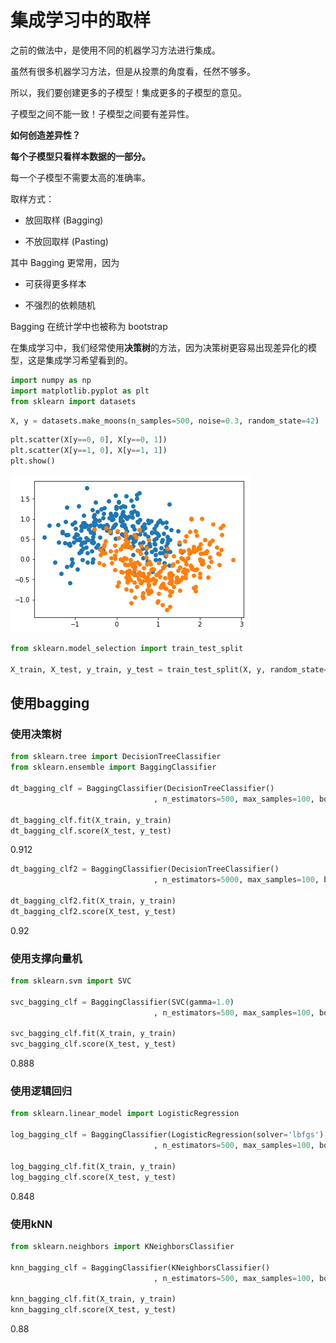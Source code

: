 
# 集成学习中的取样

之前的做法中，是使用不同的机器学习方法进行集成。

虽然有很多机器学习方法，但是从投票的角度看，任然不够多。

所以，我们要创建更多的子模型！集成更多的子模型的意见。

子模型之间不能一致！子模型之间要有差异性。

**如何创造差异性？**

**每个子模型只看样本数据的一部分。**

每一个子模型不需要太高的准确率。

取样方式：

- 放回取样 (Bagging)

- 不放回取样 (Pasting)

其中 Bagging 更常用，因为

- 可获得更多样本

- 不强烈的依赖随机

Bagging 在统计学中也被称为 bootstrap

在集成学习中，我们经常使用**决策树**的方法，因为决策树更容易出现差异化的模型，这是集成学习希望看到的。

```python
import numpy as np
import matplotlib.pyplot as plt
from sklearn import datasets
```

```python
X, y = datasets.make_moons(n_samples=500, noise=0.3, random_state=42)
```

```python
plt.scatter(X[y==0, 0], X[y==0, 1])
plt.scatter(X[y==1, 0], X[y==1, 1])
plt.show()
```

![png](..\assets\img\EnsembleLearning\3_output_3_0.png)

```python
from sklearn.model_selection import train_test_split

X_train, X_test, y_train, y_test = train_test_split(X, y, random_state=42)
```

## 使用bagging

### 使用决策树

```python
from sklearn.tree import DecisionTreeClassifier
from sklearn.ensemble import BaggingClassifier

dt_bagging_clf = BaggingClassifier(DecisionTreeClassifier()
                                , n_estimators=500, max_samples=100, bootstrap=True)

dt_bagging_clf.fit(X_train, y_train)
dt_bagging_clf.score(X_test, y_test)
```

0.912

```python
dt_bagging_clf2 = BaggingClassifier(DecisionTreeClassifier()
                                , n_estimators=5000, max_samples=100, bootstrap=True)

dt_bagging_clf2.fit(X_train, y_train)
dt_bagging_clf2.score(X_test, y_test)
```

0.92

### 使用支撑向量机

```python
from sklearn.svm import SVC

svc_bagging_clf = BaggingClassifier(SVC(gamma=1.0)
                                , n_estimators=500, max_samples=100, bootstrap=True)

svc_bagging_clf.fit(X_train, y_train)
svc_bagging_clf.score(X_test, y_test)
```

0.888

### 使用逻辑回归

```python
from sklearn.linear_model import LogisticRegression

log_bagging_clf = BaggingClassifier(LogisticRegression(solver='lbfgs')
                                , n_estimators=500, max_samples=100, bootstrap=True)

log_bagging_clf.fit(X_train, y_train)
log_bagging_clf.score(X_test, y_test)
```

0.848

### 使用kNN

```python
from sklearn.neighbors import KNeighborsClassifier

knn_bagging_clf = BaggingClassifier(KNeighborsClassifier()
                                , n_estimators=500, max_samples=100, bootstrap=True)

knn_bagging_clf.fit(X_train, y_train)
knn_bagging_clf.score(X_test, y_test)
```

0.88
